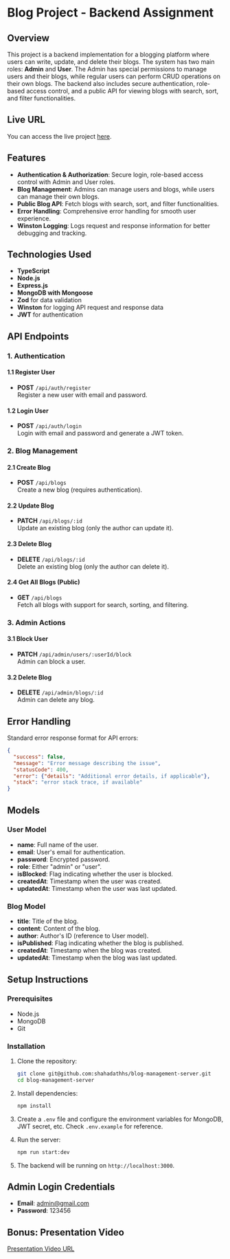 # Blog Project - Backend Assignment

## Overview

This project is a backend implementation for a blogging platform where users can write, update, and delete their blogs. The system has two main roles: **Admin** and **User**. The Admin has special permissions to manage users and their blogs, while regular users can perform CRUD operations on their own blogs. The backend also includes secure authentication, role-based access control, and a public API for viewing blogs with search, sort, and filter functionalities.

## Live URL

You can access the live project [here](https://blog-management-beta.vercel.app/).

## Features

- **Authentication & Authorization**: Secure login, role-based access control with Admin and User roles.
- **Blog Management**: Admins can manage users and blogs, while users can manage their own blogs.
- **Public Blog API**: Fetch blogs with search, sort, and filter functionalities.
- **Error Handling**: Comprehensive error handling for smooth user experience.
- **Winston Logging**: Logs request and response information for better debugging and tracking.

## Technologies Used

- **TypeScript**
- **Node.js**
- **Express.js**
- **MongoDB with Mongoose**
- **Zod** for data validation
- **Winston** for logging API request and response data
- **JWT** for authentication

## API Endpoints

### 1. Authentication

#### 1.1 Register User
- **POST** `/api/auth/register`  
  Register a new user with email and password.

#### 1.2 Login User
- **POST** `/api/auth/login`  
  Login with email and password and generate a JWT token.

### 2. Blog Management

#### 2.1 Create Blog
- **POST** `/api/blogs`  
  Create a new blog (requires authentication).

#### 2.2 Update Blog
- **PATCH** `/api/blogs/:id`  
  Update an existing blog (only the author can update it).

#### 2.3 Delete Blog
- **DELETE** `/api/blogs/:id`  
  Delete an existing blog (only the author can delete it).

#### 2.4 Get All Blogs (Public)
- **GET** `/api/blogs`  
  Fetch all blogs with support for search, sorting, and filtering.

### 3. Admin Actions

#### 3.1 Block User
- **PATCH** `/api/admin/users/:userId/block`  
  Admin can block a user.

#### 3.2 Delete Blog
- **DELETE** `/api/admin/blogs/:id`  
  Admin can delete any blog.

## Error Handling

Standard error response format for API errors:

```json
{
  "success": false,
  "message": "Error message describing the issue",
  "statusCode": 400,  
  "error": {"details": "Additional error details, if applicable"},
  "stack": "error stack trace, if available"
}
```

## Models

### User Model

- **name**: Full name of the user.
- **email**: User's email for authentication.
- **password**: Encrypted password.
- **role**: Either "admin" or "user".
- **isBlocked**: Flag indicating whether the user is blocked.
- **createdAt**: Timestamp when the user was created.
- **updatedAt**: Timestamp when the user was last updated.

### Blog Model

- **title**: Title of the blog.
- **content**: Content of the blog.
- **author**: Author's ID (reference to User model).
- **isPublished**: Flag indicating whether the blog is published.
- **createdAt**: Timestamp when the blog was created.
- **updatedAt**: Timestamp when the blog was last updated.

## Setup Instructions

### Prerequisites

- Node.js
- MongoDB
- Git

### Installation

1. Clone the repository:
   ```bash
   git clone git@github.com:shahadathhs/blog-management-server.git
   cd blog-management-server
   ```

2. Install dependencies:
   ```bash
   npm install
   ```

3. Create a `.env` file and configure the environment variables for MongoDB, JWT secret, etc. Check `.env.example` for reference.

4. Run the server:
   ```bash
   npm run start:dev
   ```

5. The backend will be running on `http://localhost:3000`.

## Admin Login Credentials

- **Email**: admin@gmail.com
- **Password**: 123456

## Bonus: Presentation Video

  
[Presentation Video URL](<INSERT_VIDEO_URL_HERE>)
